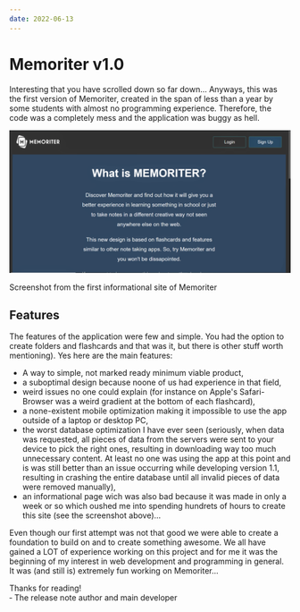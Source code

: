 ```yaml
---
date: 2022-06-13
---
```


# Memoriter v1.0

Interesting that you have scrolled down so far down... Anyways, this was the first version of Memoriter, created in the span of less than a year by some students with almost no programming experience. Therefore, the code was a completely mess and the application was buggy as hell.

![Website screenshot](../../images/releases/startpage.jpg)
<figcaption>Screenshot from the first informational site of Memoriter</figcaption>

## Features

The features of the application were few and simple. You had the option to create folders and flashcards and that was it, but there is other stuff worth mentioning). Yes here are the main features:

- A way to simple, not marked ready minimum viable product,
- a suboptimal design because noone of us had experience in that field,
- weird issues no one could explain (for instance on Apple's Safari-Browser was a weird gradient at the bottom of each flashcard),
- a none-existent mobile optimization making it impossible to use the app outside of a laptop or desktop PC,
- the worst database optimization I have ever seen (seriously, when data was requested, all pieces of data from the servers were sent to your device to pick the right ones, resulting in downloading way too much unnecessary content. At least no one was using the app at this point and is was still better than an issue occurring while developing version 1.1, resulting in crashing the entire database until all invalid pieces of data were removed manually),
- an informational page wich was also bad because it was made in only a week or so which oushed me into spending hundrets of hours to create this site (see the screenshot above)...

Even though our first attempt was not that good we were able to create a foundation to build on and to create something awesome. We all have gained a LOT of experience working on this project and for me it was the beginning of my interest in web development and programming in general. It was (and still is) extremely fun working on Memoriter...

Thanks for reading!  
&dash; The release note author and main developer